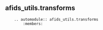 ## afids_utils.transforms

```{eval-rst}
    .. automodule:: afids_utils.transforms
        :members:
```

